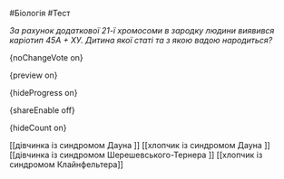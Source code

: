#Біологія #Тест

*За рахунок додаткової 21-ї хромосоми в зародку людини виявився каріотип 45А + ХУ. Дитина якої статі та з якою вадою народиться?*

{noChangeVote on}

{preview on}

{hideProgress on}

{shareEnable off}

{hideCount on}

[[дівчинка із синдромом Дауна ]]
[[хлопчик із синдромом Дауна ]]
[[дівчинка із синдромом Шерешевського-Тернера ]]
[[хлопчик із синдромом Клайнфельтера]]
